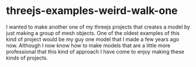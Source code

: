 # threejs-examples-weird-walk-one

I wanted to make another one of my threejs projects that creates a model by just making a group of mesh objects. One of the oldest examples of this kind of project would be my guy one model that I made a few years ago now. Although I now know how to make models that are a little more professional that this kind of approach I have come to enjoy making these kinds of projects.